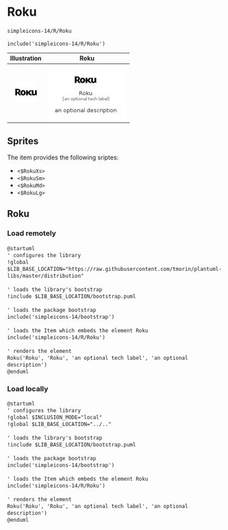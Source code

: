 # Roku


```text
simpleicons-14/R/Roku
```

```text
include('simpleicons-14/R/Roku')
```



| Illustration | Roku |
| :---: | :---: |
| ![illustration for Illustration](../../simpleicons-14/R/Roku.png) | ![illustration for Roku](../../simpleicons-14/R/Roku.Local.png) |



## Sprites
The item provides the following sriptes:

- `<$RokuXs>`
- `<$RokuSm>`
- `<$RokuMd>`
- `<$RokuLg>`





## Roku

### Load remotely
```plantuml
@startuml
' configures the library
!global $LIB_BASE_LOCATION="https://raw.githubusercontent.com/tmorin/plantuml-libs/master/distribution"

' loads the library's bootstrap
!include $LIB_BASE_LOCATION/bootstrap.puml

' loads the package bootstrap
include('simpleicons-14/bootstrap')

' loads the Item which embeds the element Roku
include('simpleicons-14/R/Roku')

' renders the element
Roku('Roku', 'Roku', 'an optional tech label', 'an optional description')
@enduml
```

### Load locally
```plantuml
@startuml
' configures the library
!global $INCLUSION_MODE="local"
!global $LIB_BASE_LOCATION="../.."

' loads the library's bootstrap
!include $LIB_BASE_LOCATION/bootstrap.puml

' loads the package bootstrap
include('simpleicons-14/bootstrap')

' loads the Item which embeds the element Roku
include('simpleicons-14/R/Roku')

' renders the element
Roku('Roku', 'Roku', 'an optional tech label', 'an optional description')
@enduml
```

